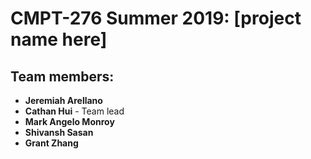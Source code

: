 # CMPT-276 Summer 2019: [project name here]

## Team members:
* **Jeremiah Arellano**
* **Cathan Hui** - Team lead
* **Mark Angelo Monroy**
* **Shivansh Sasan**
* **Grant Zhang**



